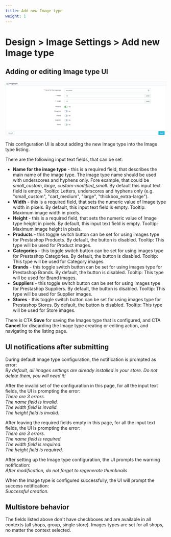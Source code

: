```yaml
---
title: Add new Image type
weight: 1
---
```


# Design > Image Settings > Add new Image type

## Adding or editing Image type UI

![Adding or editing Image type panel](static/img/image-settings-add-edit-image-type.png)

This configuration UI is about adding the new Image type into the Image type listing.

There are the following input text fields, that can be set:

- **Name for the image type**  - this is a required field, that describes the main name of the image type. The image type name should be used with underscores and hyphens only. Fore example, that could be _small_custom_, _large_, _custom-modified_small_. By default this input text field is empty. Tooltip: Letters, underscores and hyphens only (e.g. "small_custom", "cart_medium", "large", "thickbox_extra-large").
- **Width** - this is a required field, that sets the numeric value of Image type width in pixels. By default, this input text field is empty. Tooltip: Maximum image width in pixels.
- **Height** - this is a required field, that sets the numeric value of Image type height in pixels. By default, this input text field is empty. Tooltip: Maximum image height in pixels.
- **Products** - this toggle switch button can be set for using images type for Prestashop Products. By default, the button is disabled. Tooltip: This type will be used for Product images.
- **Categories** - this toggle switch button can be set for using images type for Prestashop Categories. By default, the button is disabled. Tooltip: This type will be used for Category images.
- **Brands** - this toggle switch button can be set for using images type for Prestashop Brands. By default, the button is disabled. Tooltip: This type will be used for Brand images.
- **Suppliers** - this toggle switch button can be set for using images type for Prestashop Suppliers. By default, the button is disabled. Tooltip: This type will be used for Supplier images.
- **Stores** - this toggle switch button can be set for using images type for Prestashop Stores. By default, the button is disabled. Tooltip: This type will be used for Store images.

There is CTA **Save** for saving the Images type that is configured, and CTA **Cancel** for discarding the Image type creating or editing action, and navigating to the listing page.

## UI notifications after submitting

During default Image type configuration, the notification is prompted as error: <br>
_By default, all images settings are already installed in your store. Do not delete them, you will need it!_

After the invalid set of the configuration in this page, for all the input text fields, the UI is prompting the error: <br>
_There are 3 errors.<br>
The name field is invalid.<br>
The width field is invalid.<br>
The height field is invalid._<br>

After leaving the required fields empty in this page, for all the input text fields, the UI is prompting the error: <br>
_There are 3 errors.<br>
The name field is required.<br>
The width field is required.<br>
The height field is required._<br>

After setting up the Image type configuration, the UI prompts the warning notification: <br>
_After modification, do not forget to regenerate thumbnails_

When the Image type is configured successfully, the UI will prompt the success notification:<br>
_Successful creation._

## Multistore behavior

The fields listed above don't have checkboxes and are available in all contexts (all shops, group, single store).
Images types are set for all shops, no matter the context selected.
